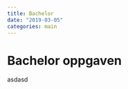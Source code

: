 ```yaml
---
title: Bachelor
date: "2019-03-05"
categories: main
---
```


<BlogPosts />

# Bachelor oppgaven

asdasd
